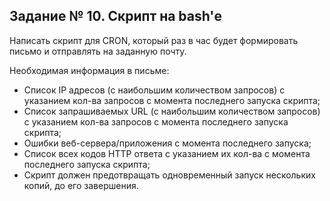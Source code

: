 ## Задание № 10. Скрипт на bash'е ##

Написать скрипт для CRON, который раз в час будет формировать письмо и отправлять на заданную почту.

Необходимая информация в письме:
- Список IP адресов (с наибольшим количеством запросов) с указанием кол-ва запросов c момента последнего запуска скрипта;
- Список запрашиваемых URL (с наибольшим количеством запросов) с указанием кол-ва запросов c момента последнего запуска скрипта;
- Ошибки веб-сервера/приложения c момента последнего запуска;
- Список всех кодов HTTP ответа с указанием их кол-ва с момента последнего запуска скрипта;
- Скрипт должен предотвращать одновременный запуск нескольких копий, до его завершения.
